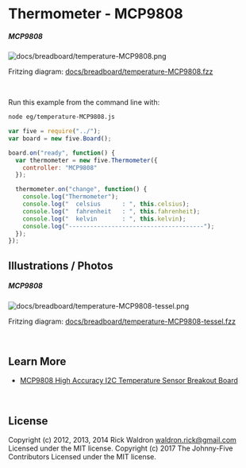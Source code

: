 <!--remove-start-->

# Thermometer - MCP9808

<!--remove-end-->






##### MCP9808



![docs/breadboard/temperature-MCP9808.png](breadboard/temperature-MCP9808.png)<br>

Fritzing diagram: [docs/breadboard/temperature-MCP9808.fzz](breadboard/temperature-MCP9808.fzz)

&nbsp;




Run this example from the command line with:
```bash
node eg/temperature-MCP9808.js
```


```javascript
var five = require("../");
var board = new five.Board();

board.on("ready", function() {
  var thermometer = new five.Thermometer({
    controller: "MCP9808"
  });

  thermometer.on("change", function() {
    console.log("Thermometer");
    console.log("  celsius      : ", this.celsius);
    console.log("  fahrenheit   : ", this.fahrenheit);
    console.log("  kelvin       : ", this.kelvin);
    console.log("--------------------------------------");
  });
});

```


## Illustrations / Photos


##### MCP9808



![docs/breadboard/temperature-MCP9808-tessel.png](breadboard/temperature-MCP9808-tessel.png)<br>

Fritzing diagram: [docs/breadboard/temperature-MCP9808-tessel.fzz](breadboard/temperature-MCP9808-tessel.fzz)

&nbsp;






## Learn More

- [MCP9808 High Accuracy I2C Temperature Sensor Breakout Board](http://www.adafruit.com/products/1782)

&nbsp;

<!--remove-start-->

## License
Copyright (c) 2012, 2013, 2014 Rick Waldron <waldron.rick@gmail.com>
Licensed under the MIT license.
Copyright (c) 2017 The Johnny-Five Contributors
Licensed under the MIT license.

<!--remove-end-->
